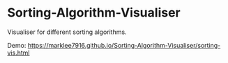 # Sorting-Algorithm-Visualiser
Visualiser for different sorting algorithms.

Demo: https://marklee7916.github.io/Sorting-Algorithm-Visualiser/sorting-vis.html
